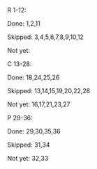 R 1-12:

Done: 1,2,11

Skipped: 3,4,5,6,7,8,9,10,12

Not yet:

C 13-28:

Done: 18,24,25,26

Skipped: 13,14,15,19,20,22,28

Not yet: 16,17,21,23,27

P 29-36:

Done: 29,30,35,36

Skipped: 31,34

Not yet: 32,33